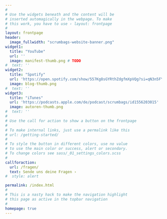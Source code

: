 ```yaml
---
#
# Use the widgets beneath and the content will be
# inserted automagically in the webpage. To make
# this work, you have to use › layout: frontpage
#
layout: frontpage
header:
  image_fullwidth: "scrumbags-website-banner.png"
widget1:
  title: "YouTube"
  url: ''
  image: manifest-thumb.png # TODO
#  text: ''
widget2:
  title: "Spotify"
  url: 'https://open.spotify.com/show/557Kg8sGYRthZdgfmXpVQg?si=qN3n5FYxSpGoYyVD6zLXtg'
  image: blog-thumb.png
#  text: ''
widget3:
  title: "iTunes"
  url: 'https://podcasts.apple.com/de/podcast/scrumbags/id1556203015'
  image: autoren-thumb.png
#  text: ''
#
# Use the call for action to show a button on the frontpage
#
# To make internal links, just use a permalink like this
# url: /getting-started/
#
# To style the button in different colors, use no value
# to use the main color or success, alert or secondary.
# To change colors see sass/_01_settings_colors.scss
#
callforaction:
  url: /fragen/
  text: Sende uns deine Fragen ›
#  style: alert

permalink: /index.html
#
# This is a nasty hack to make the navigation highlight
# this page as active in the topbar navigation
#
homepage: true
---
```


<!--<div id="videoModal" class="reveal-modal large" data-reveal="">
  <div class="flex-video widescreen vimeo" style="display: block;">
    <iframe width="1280" height="720" src="https://www.youtube.com/embed/3b5zCFSmVvU" frameborder="0" allowfullscreen></iframe>
  </div>
  <a class="close-reveal-modal">&#215;</a>
</div>-->
